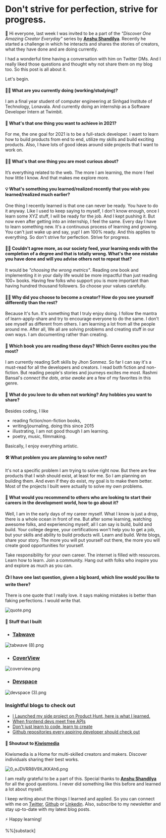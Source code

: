 # Don't strive for perfection, strive for progress.

👋 Hi everyone, last week I was invited to be a part of the *"Discover One Amazing Creator Everyday"* series by **[Anshu Shandilya](https://twitter.com/ashandilya64)**. Recently he started a challenge in which he interacts and shares the stories of creators, what they have done and are doing currently.

I had a wonderful time having a conversation with him on Twitter DMs. And I really liked those questions and thought why not share them on my blog too. So this post is all about it.

Let's begin.

#### 👨‍🎓 What are you currently doing (working/studying)?
I am a final year student of computer engineering at Sinhgad Institute of Technology, Lonavala. And currently doing an internship as a Software Developer Intern at Twimbit.

#### 🎯 What's that one thing you want to achieve in 2021?
For me, the one goal for 2021 is to be a full-stack developer. I want to learn how to build products from end to end, utilize my skills and build exciting products. Also, I have lots of good ideas around side projects that I want to work on.

#### 👨‍🚀 What's that one thing you are most curious about?

It’s everything related to the web. The more I am learning, the more I feel how little I know. And that makes me explore more. 

#### 💡 What's something you learned/realized recently that you wish you learned/realized much earlier?

One thing I recently learned is that one can never be ready. You have to do it anyway. Like I used to keep saying to myself, I don't know enough, once I learn some XYZ stuff, I will be ready for the job. And I kept pushing it. But now even after getting into an internship, I feel the same. Every day I have to learn something new.  It's a continuous process of learning and growing. You can't just wake up and say, yup! I am 100% ready. And this applies to everything. So don't strive for perfection. Strive for progress.

#### 🙋‍♂️ Couldn't agree more, as our society feed, your learning ends with the completion of a degree and that is totally wrong. What's the one mistake you have done and will you advise others not to repeat that?

It would be *"choosing the wrong metrics"*. Reading one book and implementing it in your daily life would be more impactful than just reading 100+ books. Having few folks who support you is more important than having hundred thousand followers. So choose your values carefully.

#### 🦸‍♂️ Why did you choose to become a creator? How do you see yourself differently than the rest?

Because It's fun. It's something that I truly enjoy doing. I follow the mantra of learn-apply-share and try to encourage everyone to do the same. I don't see myself as different from others. I am learning a lot from all the people around me. After all, We all are solving problems and creating stuff in our own ways. I am documenting rather than creating.


#### 📖 Which book you are reading these days? Which Genre excites you the most?

I am currently reading Soft skills by Jhon Sonmez. So far I can say it's a must-read for all the developers and creators. I read both fiction and non-fiction. But reading people's stories and journeys excites me most. Rashmi Bansal's *connect the dots*, *arise awake* are a few of my favorites in this genre.


#### 🎨 What do you love to do when not working? Any hobbies you want to share?

Besides coding, I like 
- reading fiction/non-fiction books, 
- writing/journaling, doing this since 2015 
- illustrating, I am not good though I am learning.
- poetry, music, filmmaking. 

Basically, I enjoy everything artistic.

#### 🛠 What problem you are planning to solve next? 

It's not a specific problem I am trying to solve right now. But there are few products that I wish should exist, at least for me. So I am planning on building them. And even if they do exist, my goal is to make them better. Most of the projects I built were actually to solve my own problems.

#### 📡 What would you recommend to others who are looking to start their careers in the development world, how to go about it?

Well, I am in the early days of my career myself. What I know is just a drop, there is a whole ocean in front of me. But after some learning, watching awesome folks, and experiencing myself, all I can say is build, build and build.
Your college degree, your certifications won't help you to get a job, but your skills and ability to build products will. Learn and build. Write blogs, share your story. The more you will put yourself out there, the more you will create good opportunities for yourself. 

Take responsibility for your own career. The internet is filled with resources. Learn how to learn. Join a community. Hang out with folks who inspire you and explore as much as you can.

#### 📺 I have one last question, given a big board, which line would you like to write there?

There is one quote that I really love. it says making mistakes is better than faking perfections. I would write that.

![quote.png](https://cdn.hashnode.com/res/hashnode/image/upload/v1616149872785/3XTcwK64A.png)





#### 🚀 Stuff that I built


- ###  [Tabwave](https://tabwave.vercel.app/) 
![tabwave (8).png](https://cdn.hashnode.com/res/hashnode/image/upload/v1616596210643/ZuTrYESdu.png)

- ###  [CoverView](https://coverview.now.sh/)
![coverview.png](https://cdn.hashnode.com/res/hashnode/image/upload/v1616596275719/eTDwuxX-a.png)

- ###  [Devspace](https://devspace.vercel.app/)
![devspace (3).png](https://cdn.hashnode.com/res/hashnode/image/upload/v1616596295086/EEYRo8WuM.png)

### Insightful blogs to check out

- [I Launched my side project on Product Hunt, here is what I learned.](https://blog.rutikwankhade.dev/i-launched-my-side-project-on-product-hunt-here-is-what-i-learned)
- [When frontend devs meet free APIs](https://blog.rutikwankhade.dev/when-frontend-devs-meet-free-apis)
- [Don't just learn to code, learn to create](https://blog.rutikwankhade.dev/dont-just-learn-to-code-learn-to-create)
- [Github repositories every aspiring developer should check out](https://blog.rutikwankhade.dev/github-repositories-every-aspiring-developer-should-check-out)




####  🚀 Shoutout to [Kiwismedia](https://kiwismedia.com/) 
Kiwismedia is a Home for multi-skilled creators and makers. Discover individuals sharing their best works.

![0_eJDVRR8V9XJKKAh6.png](https://cdn.hashnode.com/res/hashnode/image/upload/v1616597339536/RnrA6__6t.png)

I am really grateful to be a part of this. Special thanks to **[Anshu Shandilya](https://twitter.com/ashandilya64)** for all the good questions. I never did something like this before and learned a lot about myself.

I keep writing about the things I learned and applied. So you can connect with me on [Twitter](https://twitter.com/WankhadeRutik), [Github](https://github.com/rutikwankhade)  or [Linkedin](https://www.linkedin.com/in/rutik-wankhade). Also, subscribe to my newsletter and stay up-to-date with my latest blog posts.

⚡ Happy learning!

%%[substack]